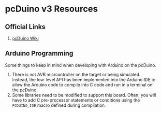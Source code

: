 # pcDuino v3 Resources

## Official Links

1. [pcDuino Wiki](http://www.pcduino.com/wiki/index.php?title=Book)

## Arduino Programming

Some things to keep in mind when developing with Arduino on the pcDuino.

1. There is not AVR micrcontroller on the target or being simulated. Instead, the low-level API has been implemented into the Arduino IDE to allow the Arduino code to compile into C code and run in a terminal on the pcDuino.
1. Some libraries need to be modified to support this board. Often, you will have to add C pre-processor statements or conditions using the `PCDUINO_IDE` macro defined during compilation.

